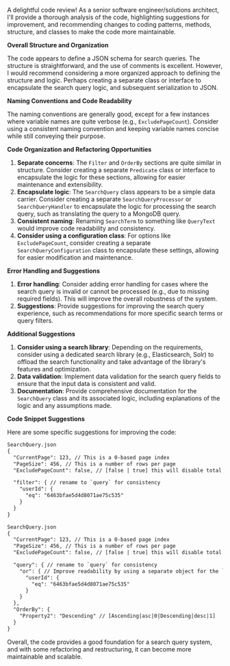 A delightful code review! As a senior software engineer/solutions architect, I'll provide a thorough analysis of the code, highlighting suggestions for improvement, and recommending changes to coding patterns, methods, structure, and classes to make the code more maintainable.

**Overall Structure and Organization**

The code appears to define a JSON schema for search queries. The structure is straightforward, and the use of comments is excellent. However, I would recommend considering a more organized approach to defining the structure and logic. Perhaps creating a separate class or interface to encapsulate the search query logic, and subsequent serialization to JSON.

**Naming Conventions and Code Readability**

The naming conventions are generally good, except for a few instances where variable names are quite verbose (e.g., `ExcludePageCount`). Consider using a consistent naming convention and keeping variable names concise while still conveying their purpose.

**Code Organization and Refactoring Opportunities**

1. **Separate concerns**: The `Filter` and `OrderBy` sections are quite similar in structure. Consider creating a separate `Predicate` class or interface to encapsulate the logic for these sections, allowing for easier maintenance and extensibility.
2. **Encapsulate logic**: The `SearchQuery` class appears to be a simple data carrier. Consider creating a separate `SearchQueryProcessor` or `SearchQueryHandler` to encapsulate the logic for processing the search query, such as translating the query to a MongoDB query.
3. **Consistent naming**: Renaming `SearchTerm` to something like `QueryText` would improve code readability and consistency.
4. **Consider using a configuration class**: For options like `ExcludePageCount`, consider creating a separate `SearchQueryConfiguration` class to encapsulate these settings, allowing for easier modification and maintenance.

**Error Handling and Suggestions**

1. **Error handling**: Consider adding error handling for cases where the search query is invalid or cannot be processed (e.g., due to missing required fields). This will improve the overall robustness of the system.
2. **Suggestions**: Provide suggestions for improving the search query experience, such as recommendations for more specific search terms or query filters.

**Additional Suggestions**

1. **Consider using a search library**: Depending on the requirements, consider using a dedicated search library (e.g., Elasticsearch, Solr) to offload the search functionality and take advantage of the library's features and optimization.
2. **Data validation**: Implement data validation for the search query fields to ensure that the input data is consistent and valid.
3. **Documentation**: Provide comprehensive documentation for the `SearchQuery` class and its associated logic, including explanations of the logic and any assumptions made.

**Code Snippet Suggestions**

Here are some specific suggestions for improving the code:
```diff
SearchQuery.json
{
  "CurrentPage": 123, // This is a 0-based page index
  "PageSize": 456, // This is a number of rows per page
  "ExcludePageCount": false, // [false | true] this will disable total page count ability

  "filter": { // rename to `query` for consistency
    "userId": {
      "eq": "6463bfae5d4d8071ae75c535"
    }
  }
}
```

```diff
SearchQuery.json
{
  "CurrentPage": 123, // This is a 0-based page index
  "PageSize": 456, // This is a number of rows per page
  "ExcludePageCount": false, // [false | true] this will disable total page count ability

  "query": { // rename to `query` for consistency
    "or": { // Improve readability by using a separate object for the `or` condition
      "userId": {
        "eq": "6463bfae5d4d8071ae75c535"
      }
    }
  },
  "OrderBy": {
    "Property2": "Descending" // [Ascending|asc|0|Descending|desc|1]
  }
}
```

Overall, the code provides a good foundation for a search query system, and with some refactoring and restructuring, it can become more maintainable and scalable.